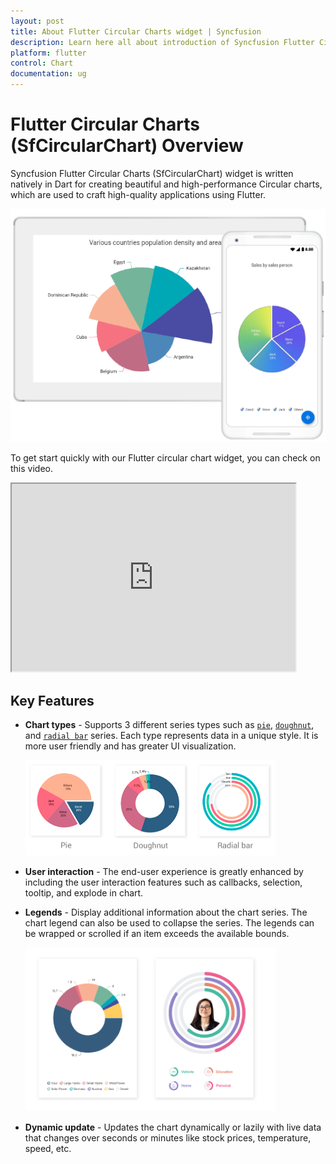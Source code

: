 ```yaml
---
layout: post
title: About Flutter Circular Charts widget | Syncfusion
description: Learn here all about introduction of Syncfusion Flutter Circular Charts (SfCircularChart) widget, its features, and more.
platform: flutter
control: Chart
documentation: ug
---
```


# Flutter Circular Charts (SfCircularChart) Overview

Syncfusion Flutter Circular Charts (SfCircularChart) widget is written natively in Dart for creating beautiful and high-performance Circular charts, which are used to craft high-quality applications using Flutter.

![Overview Flutter chart](images/overview/overview.png)

To get start quickly with our Flutter circular chart widget, you can check on this video.

<style>#flutterChartVideoTutorial{width : 90% !important; height: 300px !important }</style>
<iframe id='flutterChartVideoTutorial' src='https://www.youtube.com/embed/FwUSJtv-3NY'></iframe>

## Key Features

* **Chart types** - Supports 3 different series types such as [`pie`](https://www.syncfusion.com/flutter-widgets/flutter-charts/chart-types/pie-chart), [`doughnut`](https://www.syncfusion.com/flutter-widgets/flutter-charts/chart-types/doughnut-chart), and [`radial bar`](https://www.syncfusion.com/flutter-widgets/flutter-charts/chart-types/radial-bar-chart) series. Each type represents data in a unique style. It is more user friendly and has greater UI visualization.

  ![Chart Types](images/overview/chart_types_circular.png)

* **User interaction** - The end-user experience is greatly enhanced by including the user interaction features such as callbacks, selection, tooltip, and explode in chart. 

* **Legends** - Display additional information about the chart series. The chart legend can also be used to collapse the series. The legends can be wrapped or scrolled if an item exceeds the available bounds. 

  ![Legend](images/overview/chart_legend_circular.png)

* **Dynamic update** - Updates the chart dynamically or lazily with live data that changes over seconds or minutes like stock prices, temperature, speed, etc.


